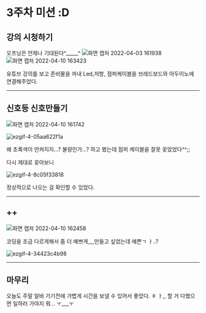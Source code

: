 3주차 미션 :D
===
강의 시청하기
---
오프닝은 언제나 기대된다^_____^ 
![화면 캡처 2022-04-03 161938](https://user-images.githubusercontent.com/101916929/162607606-c760ec5d-d03c-4789-b62c-0f384728d52c.jpg)
![화면 캡처 2022-04-10 163423](https://user-images.githubusercontent.com/101916929/162607734-6888e8df-983e-4d1c-afb2-ebb0f3486577.jpg)

유튜브 강의를 보고 준비물을 꺼내 Led,저항, 점퍼케이블을 브레드보드와 아두이노에 연결해주었다.
****
신호등 신호만들기
---

![화면 캡처 2022-04-10 161742](https://user-images.githubusercontent.com/101916929/162608329-d1988c15-8422-4582-8cc3-118730937392.jpg)


![ezgif-4-05aa622f1a](https://user-images.githubusercontent.com/101916929/162608156-626e57d7-8be7-4164-8592-f2270d895da4.gif)

왜 초록색이 안켜지지...? 불량인가...? 하고 봤는데 점퍼 케이블을 잘못 꽂았었다^^;;

다시 제대로 꽂아보니

![ezgif-4-8c05f33818](https://user-images.githubusercontent.com/101916929/162608187-8f8ca517-ff50-4ec1-9866-e5dda79fc26d.gif)

정상적으로 나오는 걸 확인할 수 있었다.
***
++
----
![화면 캡처 2022-04-10 162458](https://user-images.githubusercontent.com/101916929/162608338-47424d57-3cd1-4330-bfc1-8f3c8ae22548.jpg)

코딩을 조금 다르게해서 좀 더 예쁘게,,,,만들고 싶었는데 예쁜ㄱ ㅏ..?

![ezgif-4-34423c4b98](https://user-images.githubusercontent.com/101916929/162608319-46b1fb94-36e6-41a9-aa4c-1964f31617a1.gif)

***
마무리
----
오늘도 주말 알바 가기전에 가볍게 시간을 보낼 수 있어서 좋았다. ㅎ ㅏ,, 할 거 다했으면 일하러 가야지 뭐... 
ㅜ___ㅜ
